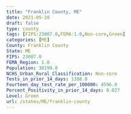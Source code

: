 ```yaml
---
title: "Franklin County, ME"
date: 2021-05-28
draft: false
type: county
tags: [FIPS:23007.0,FEMA:1.0,Non-core,Green]
categories: [ME]
County: Franklin County
State: ME
FIPS: 23007.0
FEMA_Region: 1.0
Population: 30199.0
NCHS_Urban_Rural_Classification: Non-core
Tests_in_prior_14_days: 1388.0
Fourteen_day_test_rate_per_100000: 4596.0
Percent_Positivity_in_prior_14_days: 0.027
Level: Green
url: /states/ME/franklin-county
---
```



